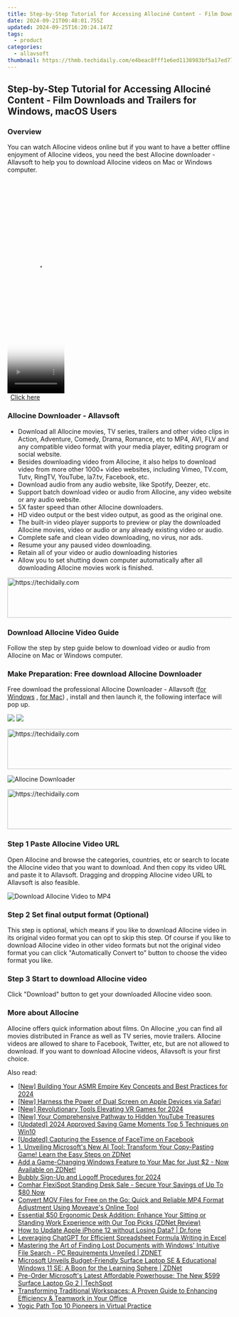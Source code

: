 ```yaml
---
title: Step-by-Step Tutorial for Accessing Allociné Content - Film Downloads and Trailers for Windows, macOS Users
date: 2024-09-21T00:48:01.755Z
updated: 2024-09-25T16:20:24.147Z
tags:
  - product
categories:
  - allavsoft
thumbnail: https://thmb.techidaily.com/e4beac8fff1e6ed1138983bf5a17ed77a249b1784cd0b6ce36cdaf1016dc1bb5.png
---
```


## Step-by-Step Tutorial for Accessing Allociné Content - Film Downloads and Trailers for Windows, macOS Users

### Overview

You can watch Allocine videos online but if you want to have a better offline enjoyment of Allocine videos, you need the best Allocine downloader - Allavsoft to help you to download Allocine videos on Mac or Windows computer.

<!-- affiliate ads begin -->
<span id="1977004">
					<video width="128" height="480" style="cursor:pointer"
           poster="//a.impactradius-go.com/display-clicktoplayimage/1977004.png"
           onclick="if(!this.playClicked){this.play();this.setAttribute('controls',true);this.playClicked=true;}">
	   <source src="//a.impactradius-go.com/display-ad/22993-1977004">
	   <img src="//a.impactradius-go.com/display-clicktoplayimage/1977004.png" style="border: none; height: 100%; width: 100%; object-fit: contain">
	</video>
	<div style="width:80px;text-align:center"><a href="javascript:window.open(decodeURIComponent('https%3A%2F%2Fhomestyler.sjv.io%2Fc%2F5597632%2F1977004%2F22993'), '_blank');void(0);">Click here</a></div>
</span>
<img height="0" width="0" src="https://imp.pxf.io/i/5597632/1977004/22993" style="position:absolute;visibility:hidden;" border="0" />
<!-- affiliate ads end -->

### Allocine Downloader - Allavsoft

* Download all Allocine movies, TV series, trailers and other video clips in Action, Adventure, Comedy, Drama, Romance, etc to MP4, AVI, FLV and any compatible video format with your media player, editing program or social website.
* Besides downloading video from Allocine, it also helps to download video from more other 1000+ video websites, including Vimeo, TV.com, Tutv, RingTV, YouTube, la7.tv, Facebook, etc.
* Download audio from any audio website, like Spotify, Deezer, etc.
* Support batch download video or audio from Allocine, any video website or any audio website.
* 5X faster speed than other Allocine downloaders.
* HD video output or the best video output, as good as the original one.
* The built-in video player supports to preview or play the downloaded Allocine movies, video or audio or any already existing video or audio.
* Complete safe and clean video downloading, no virus, nor ads.
* Resume your any paused video downloading.
* Retain all of your video or audio downloading histories
* Allow you to set shutting down computer automatically after all downloading Allocine movies work is finished.

<!-- affiliate ads begin -->
<a href="https://appsumo.8odi.net/c/5597632/2144274/7443" target="_top" id="2144274">
  <img src="//a.impactradius-go.com/display-ad/7443-2144274" border="0" alt="https://techidaily.com" width="600" height="90"/>
</a>
<img height="0" width="0" src="https://appsumo.8odi.net/i/5597632/2144274/7443" style="position:absolute;visibility:hidden;" border="0" />
<!-- affiliate ads end -->

### Download Allocine Video Guide

Follow the step by step guide below to download video or audio from Allocine on Mac or Windows computer.

### Make Preparation: Free download Allocine Downloader

Free download the professional Allocine Downloader - Allavsoft ([for Windows](https://tools.techidaily.com/allavsoft/products/) , [for Mac](https://tools.techidaily.com/allavsoft/products/)) , install and then launch it, the following interface will pop up.

[![](https://www.allavsoft.com/how-to/../images/how-to/free-download-win.jpg)](https://tools.techidaily.com/allavsoft/products/) [![](https://www.allavsoft.com/how-to/../images/how-to/free-download-mac.jpg)](https://tools.techidaily.com/allavsoft/products/)

<!-- affiliate ads begin -->
<a href="https://aidotcom.pxf.io/c/5597632/2134501/19576" target="_top" id="2134501">
  <img src="//a.impactradius-go.com/display-ad/19576-2134501" border="0" alt="https://techidaily.com" width="640" height="90"/>
</a>
<img height="0" width="0" src="https://aidotcom.pxf.io/i/5597632/2134501/19576" style="position:absolute;visibility:hidden;" border="0" />
<!-- affiliate ads end -->

![Allocine Downloader](https://www.allavsoft.com/how-to/../images/allavsoft/screen-shot-600.jpg)

<!-- affiliate ads begin -->
<a href="https://appsumo.8odi.net/c/5597632/2123738/7443" target="_top" id="2123738">
  <img src="//a.impactradius-go.com/display-ad/7443-2123738" border="0" alt="https://techidaily.com" width="600" height="90"/>
</a>
<img height="0" width="0" src="https://appsumo.8odi.net/i/5597632/2123738/7443" style="position:absolute;visibility:hidden;" border="0" />
<!-- affiliate ads end -->

### Step 1 Paste Allocine Video URL

Open Allocine and browse the categories, countries, etc or search to locate the Allocine video that you want to download. And then copy its video URL and paste it to Allavsoft. Dragging and dropping Allocine video URL to Allavsoft is also feasible.

![Download Allocine Video to MP4](https://www.allavsoft.com/how-to/../images/how-to/download-rtmp-video/download-rtmp-video.jpg)

### Step 2 Set final output format (Optional)

This step is optional, which means if you like to download Allocine video in its original video format you can opt to skip this step. Of course if you like to download Allocine video in other video formats but not the original video format you can click "Automatically Convert to" button to choose the video format you like.

### Step 3 Start to download Allocine video

Click "Download" button to get your downloaded Allocine video soon.

### More about Allocine

Allocine offers quick information about films. On Allocine ,you can find all movies distributed in France as well as TV series, movie trailers. Allocine videos are allowed to share to Facebook, Twitter, etc, but are not allowed to download. If you want to download Allocine videos, Allavsoft is your first choice.

<ins class="adsbygoogle"
     style="display:block"
     data-ad-format="autorelaxed"
     data-ad-client="ca-pub-7571918770474297"
     data-ad-slot="1223367746"></ins>

<ins class="adsbygoogle"
     style="display:block"
     data-ad-client="ca-pub-7571918770474297"
     data-ad-slot="8358498916"
     data-ad-format="auto"
     data-full-width-responsive="true"></ins>

<span class="atpl-alsoreadstyle">Also read:</span>
<div><ul>
<li><a href="https://youtube-docs.techidaily.com/uilding-your-asmr-empire-key-concepts-and-best-practices-for-2024/"><u>[New] Building Your ASMR Empire Key Concepts and Best Practices for 2024</u></a></li>
<li><a href="https://article-helps.techidaily.com/new-harness-the-power-of-dual-screen-on-apple-devices-via-safari/"><u>[New] Harness the Power of Dual Screen on Apple Devices via Safari</u></a></li>
<li><a href="https://fox-glue.techidaily.com/new-revolutionary-tools-elevating-vr-games-for-2024/"><u>[New] Revolutionary Tools Elevating VR Games for 2024</u></a></li>
<li><a href="https://youtube-zero.techidaily.com/our-comprehensive-pathway-to-hidden-youtube-treasures/"><u>[New] Your Comprehensive Pathway to Hidden YouTube Treasures</u></a></li>
<li><a href="https://on-screen-recording.techidaily.com/updated-2024-approved-saving-game-moments-top-5-techniques-on-win10/"><u>[Updated] 2024 Approved Saving Game Moments Top 5 Techniques on Win10</u></a></li>
<li><a href="https://facebook-clips.techidaily.com/updated-capturing-the-essence-of-facetime-on-facebook/"><u>[Updated] Capturing the Essence of FaceTime on Facebook</u></a></li>
<li><a href="https://win-unique.techidaily.com/1-unveiling-microsofts-new-ai-tool-transform-your-copy-pasting-game-learn-the-easy-steps-on-zdnet/"><u>1. Unveiling Microsoft's New AI Tool: Transform Your Copy-Pasting Game! Learn the Easy Steps on ZDNet</u></a></li>
<li><a href="https://win-unique.techidaily.com/add-a-game-changing-windows-feature-to-your-mac-for-just-2-now-available-on-zdnet/"><u>Add a Game-Changing Windows Feature to Your Mac for Just $2 - Now Available on ZDNet!</u></a></li>
<li><a href="https://fox-access.techidaily.com/bubbly-sign-up-and-logoff-procedures-for-2024/"><u>Bubbly Sign-Up and Logoff Procedures for 2024</u></a></li>
<li><a href="https://win-unique.techidaily.com/comhar-flexispot-standing-desk-sale-secure-your-savings-of-up-to-80-now/"><u>Comhar FlexiSpot Standing Desk Sale - Secure Your Savings of Up To $80 Now</u></a></li>
<li><a href="https://tech-revival.techidaily.com/convert-mov-files-for-free-on-the-go-quick-and-reliable-mp4-format-adjustment-using-moveaves-online-tool/"><u>Convert MOV Files for Free on the Go: Quick and Reliable MP4 Format Adjustment Using Moveave's Online Tool</u></a></li>
<li><a href="https://win-unique.techidaily.com/essential-50-ergonomic-desk-addition-enhance-your-sitting-or-standing-work-experience-with-our-top-picks-zdnet-review/"><u>Essential $50 Ergonomic Desk Addition: Enhance Your Sitting or Standing Work Experience with Our Top Picks (ZDNet Review)</u></a></li>
<li><a href="https://techidaily.com/how-to-update-apple-iphone-12-without-losing-data-drfone-by-drfone-ios-system-repair-ios-system-repair/"><u>How to Update Apple iPhone 12 without Losing Data? | Dr.fone</u></a></li>
<li><a href="https://win-unique.techidaily.com/leveraging-chatgpt-for-efficient-spreadsheet-formula-writing-in-excel/"><u>Leveraging ChatGPT for Efficient Spreadsheet Formula Writing in Excel</u></a></li>
<li><a href="https://win-unique.techidaily.com/mastering-the-art-of-finding-lost-documents-with-windows-intuitive-file-search-pc-requirements-unveiled-zdnet/"><u>Mastering the Art of Finding Lost Documents with Windows' Intuitive File Search - PC Requirements Unveiled | ZDNET</u></a></li>
<li><a href="https://win-unique.techidaily.com/microsoft-unveils-budget-friendly-surface-laptop-se-and-educational-windows-11-se-a-boon-for-the-learning-sphere-zdnet/"><u>Microsoft Unveils Budget-Friendly Surface Laptop SE & Educational Windows 11 SE: A Boon for the Learning Sphere | ZDNet</u></a></li>
<li><a href="https://win-unique.techidaily.com/pre-order-microsofts-latest-affordable-powerhouse-the-new-599-surface-laptop-go-2-techspot/"><u>Pre-Order Microsoft's Latest Affordable Powerhouse: The New $599 Surface Laptop Go 2 | TechSpot</u></a></li>
<li><a href="https://win-unique.techidaily.com/transforming-traditional-workspaces-a-proven-guide-to-enhancing-efficiency-and-teamwork-in-your-office/"><u>Transforming Traditional Workspaces: A Proven Guide to Enhancing Efficiency & Teamwork in Your Office</u></a></li>
<li><a href="https://youtube-lab.techidaily.com/-path-top-10-pioneers-in-virtual-practice/"><u>Yogic Path Top 10 Pioneers in Virtual Practice</u></a></li>
</ul></div>

